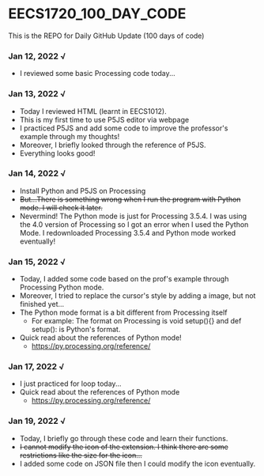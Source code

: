 # EECS1720_100_DAY_CODE
This is the REPO for Daily GitHub Update (100 days of code)

### Jan 12, 2022 √
  - I reviewed some basic Processing code today...

### Jan 13, 2022 √
  - Today I reviewed HTML (learnt in EECS1012).
  - This is my first time to use P5JS editor via webpage
  - I practiced P5JS and add some code to improve the professor's example through my thoughts!
  - Moreover, I briefly looked through the reference of P5JS.
  - Everything looks good!

### Jan 14, 2022 √
 - Install Python and P5JS on Processing
 - ~~But...There is something wrong when I run the program with Python mode. I will check it later.~~
 - Nevermind! The Python mode is just for Processing 3.5.4. I was using the 4.0 version of Processing so I got an error when I used the Python Mode. I redownloaded Processing 3.5.4 and Python mode worked eventually!

### Jan 15, 2022 √
- Today, I added some code based on the prof's example through Processing Python mode.
- Moreover, I tried to replace the cursor's style by adding a image, but not finished yet...
- The Python mode format is a bit different from Processing itself
  - For example: The format on Processing is void setup(){} and def setup(): is Python's format.
- Quick read about the references of Python mode!
  - https://py.processing.org/reference/

### Jan 17, 2022 √
- I just practiced for loop today...
- Quick read about the references of Python mode
  - https://py.processing.org/reference/

### Jan 19, 2022 √
- Today, I briefly go through these code and learn their functions.
- ~~I cannot modify the icon of the extension. I think there are some restrictions like the size for the icon...~~
- I added some code on JSON file then I could modify the icon eventually.
